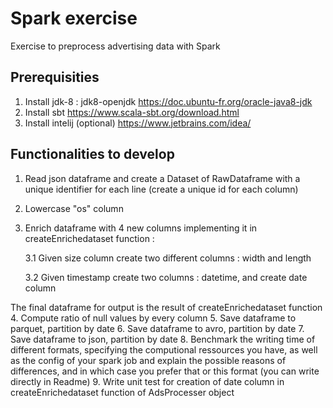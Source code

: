 # Spark exercise 

Exercise to preprocess advertising data with Spark

## Prerequisities

1. Install jdk-8 : jdk8-openjdk https://doc.ubuntu-fr.org/oracle-java8-jdk 
2. Install sbt https://www.scala-sbt.org/download.html
3. Install intelij (optional) https://www.jetbrains.com/idea/

## Functionalities to develop

1. Read json dataframe and create a Dataset of RawDataframe with a unique identifier for each line (create a unique id for each column)
2. Lowercase "os" column 
3. Enrich dataframe with 4 new columns implementing it in createEnrichedataset function : 
   
    3.1 Given size column create two different columns : width and length
   
    3.2 Given timestamp create two columns : datetime, and create date column 
    
 The final dataframe for output is the result of createEnrichedataset function
4. Compute ratio of null values by every column
5. Save dataframe to parquet, partition by date
6. Save dataframe to avro, partition by date
7. Save dataframe to json, partition by date
8. Benchmark the writing time of different formats, specifying the computional ressources you have, 
as well as the config of your spark job and explain the possible reasons of  differences, and in which case you prefer that or this format 
(you can write directly in Readme)
9. Write unit test for creation of date column in createEnrichedataset function of AdsProcesser object